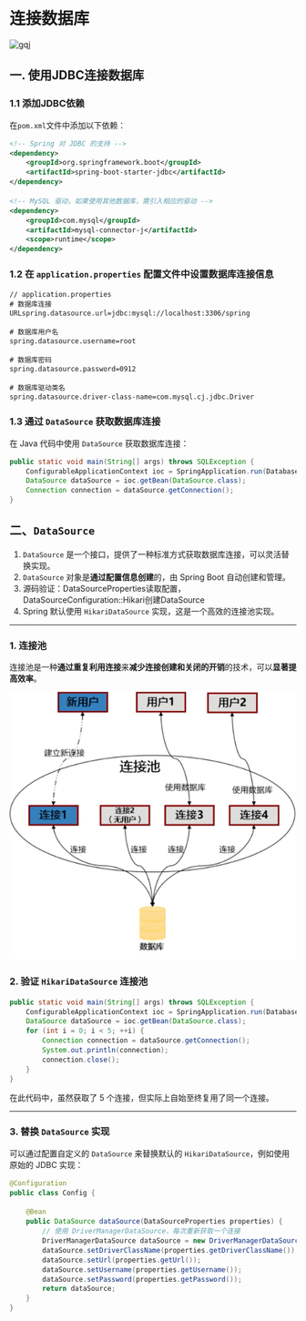 # 连接数据库
![gqj](../Source/attachments/gqj.jpg)
## 一. 使用JDBC连接数据库

### 1.1 添加JDBC依赖

在`pom.xml`文件中添加以下依赖：

```xml
<!-- Spring 对 JDBC 的支持 -->
<dependency>
    <groupId>org.springframework.boot</groupId>
    <artifactId>spring-boot-starter-jdbc</artifactId>
</dependency>

<!-- MySQL 驱动，如果使用其他数据库，需引入相应的驱动 -->
<dependency>
    <groupId>com.mysql</groupId>
    <artifactId>mysql-connector-j</artifactId>
    <scope>runtime</scope>
</dependency>
```

### 1.2 在 `application.properties` 配置文件中设置数据库连接信息

```properties
// application.properties
# 数据库连接 
URLspring.datasource.url=jdbc:mysql://localhost:3306/spring  
  
# 数据库用户名  
spring.datasource.username=root  
  
# 数据库密码  
spring.datasource.password=0912  
  
# 数据库驱动类名  
spring.datasource.driver-class-name=com.mysql.cj.jdbc.Driver
```

### 1.3 通过 `DataSource` 获取数据库连接

在 Java 代码中使用 `DataSource` 获取数据库连接：

```java
public static void main(String[] args) throws SQLException {
    ConfigurableApplicationContext ioc = SpringApplication.run(DatabaseApplication.class, args);
    DataSource dataSource = ioc.getBean(DataSource.class);
    Connection connection = dataSource.getConnection();
}
```

## 二、`DataSource` 

1. `DataSource` 是一个接口，提供了一种标准方式获取数据库连接，可以灵活替换实现。
2. `DataSource` 对象是**通过配置信息创建**的，由 Spring Boot 自动创建和管理。
3. 源码验证：DataSourceProperties读取配置，DataSourceConfiguration::Hikari创建DataSource
4. Spring 默认使用 `HikariDataSource` 实现，这是一个高效的连接池实现。

---

### 1. 连接池

连接池是一种**通过重复利用连接**来**减少连接创建和关闭的开销**的技术，可以**显著提高效率**。

![|450](attachments/Pasted%20image%2020240919151808.png)
### 2. 验证 `HikariDataSource` 连接池

```java
public static void main(String[] args) throws SQLException {
    ConfigurableApplicationContext ioc = SpringApplication.run(DatabaseApplication.class, args);
    DataSource dataSource = ioc.getBean(DataSource.class);
    for (int i = 0; i < 5; ++i) {
        Connection connection = dataSource.getConnection();
        System.out.println(connection);
        connection.close();
    }
}
```

在此代码中，虽然获取了 5 个连接，但实际上自始至终复用了同一个连接。

---

### 3. 替换 `DataSource` 实现

可以通过配置自定义的 `DataSource` 来替换默认的 `HikariDataSource`，例如使用原始的 JDBC 实现：

```java
@Configuration
public class Config {

    @Bean
    public DataSource dataSource(DataSourceProperties properties) {
        // 使用 DriverManagerDataSource，每次重新获取一个连接
        DriverManagerDataSource dataSource = new DriverManagerDataSource();
        dataSource.setDriverClassName(properties.getDriverClassName());
        dataSource.setUrl(properties.getUrl());
        dataSource.setUsername(properties.getUsername());
        dataSource.setPassword(properties.getPassword());
        return dataSource;
    }
}
```

